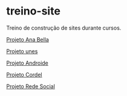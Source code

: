 # treino-site
 Treino de construção de sites durante cursos.

<a href="https://felipevolpi-dev.github.io/treino-site/projeto-ana-bella/biografia.html">Projeto Ana Bella</a><br>

<a href="https://felipevolpi-dev.github.io/treino-site/projeto-unes/index.html">Projeto unes</a><br>

<a href="https://felipevolpi-dev.github.io/treino-site/projeto-androide-curso-em-video/android.html">Projeto Androide</a><br>

<a href="https://felipevolpi-dev.github.io/treino-site/projeto-cordel/index.html">Projeto Cordel</a><br>

<a href="https://felipevolpi-dev.github.io/treino-site/projeto-rede-social/index.html">Projeto Rede Social</a>






